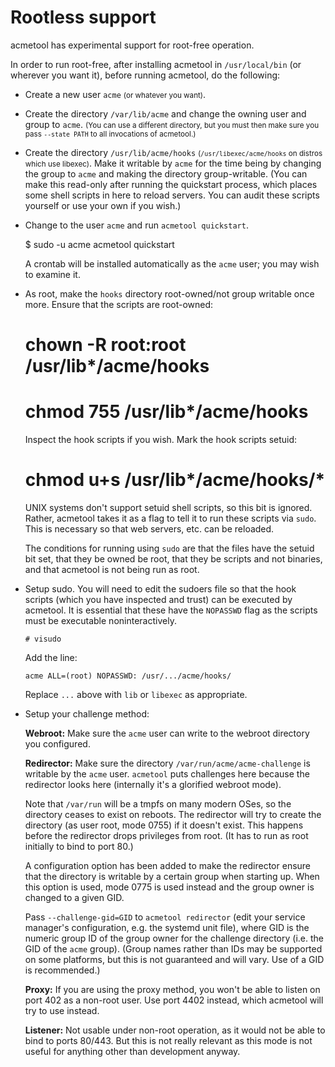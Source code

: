 Rootless support
================

acmetool has experimental support for root-free operation.

In order to run root-free, after installing acmetool in `/usr/local/bin` (or
wherever you want it), before running acmetool, do the following:

- Create a new user `acme` <small>(or whatever you want)</small>.

- Create the directory `/var/lib/acme` and change the owning user and group to
  `acme`. <small>(You can use a different directory, but you must then make sure you
  pass `--state PATH` to all invocations of acmetool.)</small>

- Create the directory `/usr/lib/acme/hooks` <small>(`/usr/libexec/acme/hooks` on
  distros which use libexec)</small>.  Make it writable by `acme` for the time being by
  changing the group to `acme` and making the directory group-writable. (You
  can make this read-only after running the quickstart process, which places
  some shell scripts in here to reload servers. You can audit these scripts
  yourself or use your own if you wish.)

- Change to the user `acme` and run `acmetool quickstart`.

    $ sudo -u acme acmetool quickstart

  A crontab will be installed automatically as the `acme` user; you may wish to
  examine it.

- As root, make the `hooks` directory root-owned/not group writable once more.
  Ensure that the scripts are root-owned:

    # chown -R root:root /usr/lib*/acme/hooks
    # chmod 755 /usr/lib*/acme/hooks

  Inspect the hook scripts if you wish. Mark the hook scripts setuid:

    # chmod u+s /usr/lib*/acme/hooks/*

  UNIX systems don't support setuid shell scripts, so this bit is ignored.
  Rather, acmetool takes it as a flag to tell it to run these scripts via
  `sudo`. This is necessary so that web servers, etc. can be reloaded.

  The conditions for running using `sudo` are that the files have the setuid
  bit set, that they be owned be root, that they be scripts and not binaries,
  and that acmetool is not being run as root.

- Setup sudo. You will need to edit the sudoers file so that the hook scripts
  (which you have inspected and trust) can be executed by acmetool. It is
  essential that these have the `NOPASSWD` flag as the scripts must be executable
  noninteractively.

  `# visudo`

  Add the line:

  `acme ALL=(root) NOPASSWD: /usr/.../acme/hooks/`

  Replace `...` above with `lib` or `libexec` as appropriate.

- Setup your challenge method:

  **Webroot:** Make sure the `acme` user can write to the webroot directory you
  configured.

  **Redirector:** Make sure the directory `/var/run/acme/acme-challenge` is
  writable by the `acme` user. `acmetool` puts challenges here because the
  redirector looks here (internally it's a glorified webroot mode).

  Note that `/var/run` will be a tmpfs on many modern OSes, so the directory
  ceases to exist on reboots. The redirector will try to create the directory
  (as user root, mode 0755) if it doesn't exist. This happens before the
  redirector drops privileges from root. (It has to run as root initially to
  bind to port 80.)

  A configuration option has been added to make the redirector ensure that
  the directory is writable by a certain group when starting up. When this
  option is used, mode 0775 is used instead and the group owner is changed
  to a given GID.

  Pass `--challenge-gid=GID` to `acmetool redirector` (edit your service
  manager's configuration, e.g. the systemd unit file), where GID is the
  numeric group ID of the group owner for the challenge directory (i.e. the GID
  of the `acme` group). (Group names rather than IDs may be supported on some
  platforms, but this is not guaranteed and will vary. Use of a GID is
  recommended.)

  **Proxy:** If you are using the proxy method, you won't be able to listen on
  port 402 as a non-root user. Use port 4402 instead, which acmetool will try
  to use instead.

  **Listener:** Not usable under non-root operation, as it would not be able
  to bind to ports 80/443. But this is not really relevant as this mode is
  not useful for anything other than development anyway.
